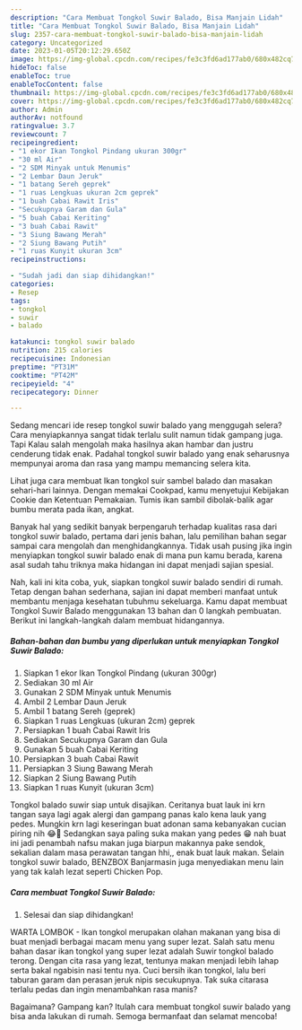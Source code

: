 ```yaml
---
description: "Cara Membuat Tongkol Suwir Balado, Bisa Manjain Lidah"
title: "Cara Membuat Tongkol Suwir Balado, Bisa Manjain Lidah"
slug: 2357-cara-membuat-tongkol-suwir-balado-bisa-manjain-lidah
category: Uncategorized
date: 2023-01-05T20:12:29.650Z
image: https://img-global.cpcdn.com/recipes/fe3c3fd6ad177ab0/680x482cq70/tongkol-suwir-balado-foto-resep-utama.jpg
hideToc: false
enableToc: true
enableTocContent: false
thumbnail: https://img-global.cpcdn.com/recipes/fe3c3fd6ad177ab0/680x482cq70/tongkol-suwir-balado-foto-resep-utama.jpg
cover: https://img-global.cpcdn.com/recipes/fe3c3fd6ad177ab0/680x482cq70/tongkol-suwir-balado-foto-resep-utama.jpg
author: Admin
authorAv: notfound
ratingvalue: 3.7
reviewcount: 7
recipeingredient:
- "1 ekor Ikan Tongkol Pindang ukuran 300gr"
- "30 ml Air"
- "2 SDM Minyak untuk Menumis"
- "2 Lembar Daun Jeruk"
- "1 batang Sereh geprek"
- "1 ruas Lengkuas ukuran 2cm geprek"
- "1 buah Cabai Rawit Iris"
- "Secukupnya Garam dan Gula"
- "5 buah Cabai Keriting"
- "3 buah Cabai Rawit"
- "3 Siung Bawang Merah"
- "2 Siung Bawang Putih"
- "1 ruas Kunyit ukuran 3cm"
recipeinstructions:

- "Sudah jadi dan siap dihidangkan!"
categories:
- Resep
tags:
- tongkol
- suwir
- balado

katakunci: tongkol suwir balado 
nutrition: 215 calories
recipecuisine: Indonesian
preptime: "PT31M"
cooktime: "PT42M"
recipeyield: "4"
recipecategory: Dinner

---
```



Sedang mencari ide resep tongkol suwir balado yang menggugah selera? Cara menyiapkannya sangat tidak terlalu sulit namun tidak gampang juga. Tapi Kalau salah mengolah maka hasilnya akan hambar dan justru cenderung tidak enak. Padahal tongkol suwir balado yang enak seharusnya mempunyai aroma dan rasa yang mampu memancing selera kita.


Lihat juga cara membuat Ikan tongkol suir sambel balado dan masakan sehari-hari lainnya. Dengan memakai Cookpad, kamu menyetujui Kebijakan Cookie dan Ketentuan Pemakaian. Tumis ikan sambil dibolak-balik agar bumbu merata pada ikan, angkat.

Banyak hal yang sedikit banyak berpengaruh terhadap kualitas rasa dari tongkol suwir balado, pertama dari jenis bahan, lalu pemilihan bahan segar sampai cara mengolah dan menghidangkannya. Tidak usah pusing jika ingin menyiapkan tongkol suwir balado enak di mana pun kamu berada, karena asal sudah tahu triknya maka hidangan ini dapat menjadi sajian spesial.


Nah, kali ini kita coba, yuk, siapkan tongkol suwir balado sendiri di rumah. Tetap dengan bahan sederhana, sajian ini dapat memberi manfaat untuk membantu menjaga kesehatan tubuhmu sekeluarga. Kamu dapat membuat Tongkol Suwir Balado menggunakan 13 bahan dan 0 langkah pembuatan. Berikut ini langkah-langkah dalam membuat hidangannya.

<!--inarticleads1-->

##### Bahan-bahan dan bumbu yang diperlukan untuk menyiapkan Tongkol Suwir Balado:

1. Siapkan 1 ekor Ikan Tongkol Pindang (ukuran 300gr)
1. Sediakan 30 ml Air
1. Gunakan 2 SDM Minyak untuk Menumis
1. Ambil 2 Lembar Daun Jeruk
1. Ambil 1 batang Sereh (geprek)
1. Siapkan 1 ruas Lengkuas (ukuran 2cm) geprek
1. Persiapkan 1 buah Cabai Rawit Iris
1. Sediakan Secukupnya Garam dan Gula
1. Gunakan 5 buah Cabai Keriting
1. Persiapkan 3 buah Cabai Rawit
1. Persiapkan 3 Siung Bawang Merah
1. Siapkan 2 Siung Bawang Putih
1. Siapkan 1 ruas Kunyit (ukuran 3cm)


Tongkol balado suwir siap untuk disajikan. Ceritanya buat lauk ini krn tangan saya lagi agak alergi dan gampang panas kalo kena lauk yang pedes. Mungkin krn lagi keseringan buat adonan sama kebanyakan cucian piring nih 😂🤭 Sedangkan saya paling suka makan yang pedes 😁 nah buat ini jadi penambah nafsu makan juga biarpun makannya pake sendok, sekalian dalam masa perawatan tangan hhi,, enak buat lauk makan. Selain tongkol suwir balado, BENZBOX Banjarmasin juga menyediakan menu lain yang tak kalah lezat seperti Chicken Pop. 

<!--inarticleads2-->

##### Cara membuat Tongkol Suwir Balado:


1. Selesai dan siap dihidangkan!

WARTA LOMBOK - Ikan tongkol merupakan olahan makanan yang bisa di buat menjadi berbagai macam menu yang super lezat. Salah satu menu bahan dasar ikan tongkol yang super lezat adalah Suwir tongkol balado terong. Dengan cita rasa yang lezat, tentunya makan menjadi lebih lahap serta bakal ngabisin nasi tentu nya. Cuci bersih ikan tongkol, lalu beri taburan garam dan perasan jeruk nipis secukupnya. Tak suka citarasa terlalu pedas dan ingin menambahkan rasa manis? 

Bagaimana? Gampang kan? Itulah cara membuat tongkol suwir balado yang bisa anda lakukan di rumah. Semoga bermanfaat dan selamat mencoba!
